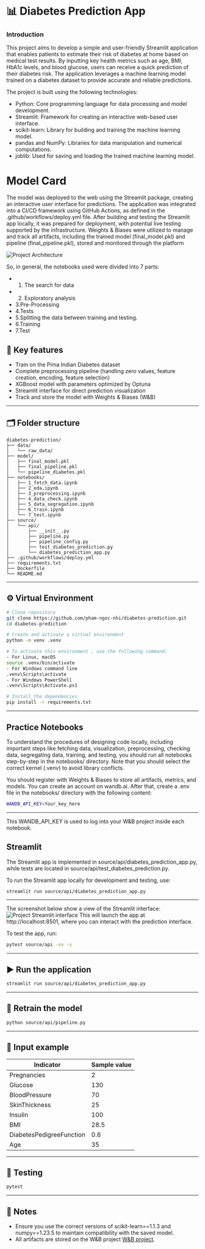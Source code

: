# 📊 Diabetes Prediction App
### Introduction

This project aims to develop a simple and user-friendly Streamlit application that enables patients to estimate their risk of diabetes at home based on medical test results. By inputting key health metrics such as age, BMI, HbA1c levels, and blood glucose, users can receive a quick prediction of their diabetes risk. The application leverages a machine learning model trained on a diabetes dataset to provide accurate and reliable predictions.

The project is built using the following technologies:

- Python: Core programming language for data processing and model development.
- Streamlit: Framework for creating an interactive web-based user interface.
- scikit-learn: Library for building and training the machine learning model.
- pandas and NumPy: Libraries for data manipulation and numerical computations.
- joblib: Used for saving and loading the trained machine learning model.

# Model Card

The model was deployed to the web using the Streamlit package, creating an interactive user interface for predictions. The application was integrated into a CI/CD framework using GitHub Actions, as defined in the .github/workflows/deploy.yml file. After building and testing the Streamlit app locally, it was prepared for deployment, with potential live testing supported by the infrastructure. Weights & Biases were utilized to manage and track all artifacts, including the trained model (final_model.pkl) and pipeline (final_pipeline.pkl), stored and monitored through the platform

![Project Architecture](MLOps_diabetes_architecture.png)

So, in general, the notebooks used were divided into 7 parts:

- 1. The search for data
- 2. Exploratory analysis
- 3.Pre-Processing
- 4.Tests
- 5.Splitting the data between training and testing.
- 6.Training
- 7.Test

## 🚀 Key features
- Train on the Pima Indian Diabetes dataset
- Complete preprocessing pipeline (handling zero values, feature creation, encoding, feature selection)
- XGBoost model with parameters optimized by Optuna
- Streamlit interface for direct prediction visualization
- Track and store the model with Weights & Biases (W&B)
---

## 🗂️ Folder structure

```
diabetes-prediction/
├── data/
│   └── raw_data/
├── model/
│   ├── final_model.pkl
│   ├── final_pipeline.pkl
│   └── pipeline_diabetes.pkl
├── notebooks/
│   ├── 1_fetch_data.ipynb
│   ├── 2_eda.ipynb
│   ├── 3_preprocessing.ipynb
│   ├── 4_data_check.ipynb
│   ├── 5_data_segregation.ipynb
│   ├── 6_train.ipynb
│   └── 7_test.ipynb
├── source/
│   └── api/
│       ├── __init__.py
│       ├── pipeline.py
│       ├── pipeline_config.py
│       ├── test_diabetes_prediction.py
│       └── diabetes_prediction_app.py
├── .github/workflows/deploy.yml
├── requirements.txt
├── Dockerfile
└── README.md
```

---

## ⚙️ Virtual Environment
```bash
# Clone repository
git clone https://github.com/pham-ngoc-nhi/diabetes-prediction.git
cd diabetes-prediction

# Create and activate a virtual environment
python -m venv .venv

# To activate this environment , use the following command:
- For Linux, macOS
source .venv/bin/activate
- For Windows command line
.venv\Scripts\activate
- For Windows PowerShell
.venv\Scripts\Activate.ps1

# Install the dependencies
pip install -r requirements.txt
```

---

## Practice Notebooks
To understand the procedures of designing code locally, including important steps like fetching data, visualization, preprocessing, checking data, segregating data, training, and testing, you should run all notebooks step-by-step in the notebooks/ directory. Note that you should select the correct kernel (.venv) to avoid library conflicts.

You should register with Weights & Biases to store all artifacts, metrics, and models. You can create an account on wandb.ai. After that, create a .env file in the notebooks/ directory with the following content:
```bash
WANDB_API_KEY=Your_key_here
```

---
This WANDB_API_KEY is used to log into your W&B project inside each notebook.

## Streamlit 

The Streamlit app is implemented in source/api/diabetes_prediction_app.py, while tests are located in source/api/test_diabetes_prediction.py.

To run the Streamlit app locally for development and testing, use:
```bash
streamlit run source/api/diabetes_prediction_app.py
```

---
The screenshot below show a view of the Streamlit interface:
![Project Streamlit interface](streamlit_diabetes_prediction.png)
This will launch the app at http://localhost:8501, where you can interact with the prediction interface.

To test the app, run:
```bash
pytest source/api -vv -s
```

---
## ▶️ Run the application

```bash
streamlit run source/api/diabetes_prediction_app.py
```

---

## 🧠 Retrain the model

```bash
python source/api/pipeline.py
```

---

## 📝 Input example

| Indicator                  | Sample value|
|----------------------------|-------------|
| Pregnancies                | 2           |
| Glucose                    | 130         |
| BloodPressure              | 70          |
| SkinThickness              | 25          |
| Insulin                    | 100         |
| BMI                        | 28.5        |
| DiabetesPedigreeFunction   | 0.6         |
| Age                        | 35          |

---

## 🧪 Testing

```bash
pytest
```

---

## 📌 Notes
- Ensure you use the correct versions of scikit-learn==1.1.3 and numpy==1.23.5 to maintain compatibility with the saved model.
- All artifacts are stored on the W&B project [W&B project](https://wandb.ai/ngocnhi-p4work-national-economics-university/diabetes).
